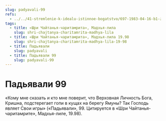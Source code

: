 ```yaml
---
slug: padyavali-99
refs:
  - ../../41-stremlenie-k-idealu-istinnoe-bogatstvo/697-1983-04-16-b1-zhizn-v-stremlenii-k-idealu-obladaet-velichajshej-tsennostyu.md
tags:
  - title: «Шри Чайтанья-чаритамрита», Мадхья-лила
    slug: shri-chajtanya-charitamrita-madhya-lila
  - title: «Шри Чайтанья-чаритамрита», Мадхья-лила 19.98
    slug: shri-chajtanya-charitamrita-madhya-lila-19-98
  - title: Падьявали
    slug: padyavali
  - title: Падьявали 99
    slug: padyavali-99
---
```


# Падьявали 99

«Кому мне сказать и кто мне поверит, что Верховная Личность Бога, Кришна, подстерегает гопи в кущах на берегу Ямуны? Так Господь являет Свои игры» («Падьявали», 99. Цитируется в «Шри Чайтанья-чаритамрите», Мадхья-лиле, 19.98).
